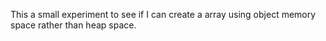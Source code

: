 This a small experiment to see if I can create a array using object memory space rather than heap space.
